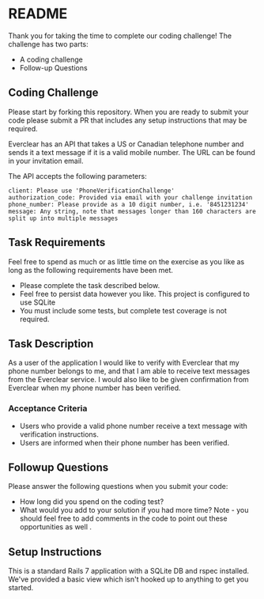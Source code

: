 # README

Thank you for taking the time to complete our coding challenge!  The challenge has two parts:
* A coding challenge
* Follow-up Questions

## Coding Challenge

Please start by forking this repository. When you are ready to submit your code please submit a PR that includes any setup instructions that may be required.

Everclear has an API that takes a US or Canadian telephone number and sends it a text message if it is a valid mobile number.  The URL can be found in your invitation email.

The API accepts the following parameters:
```
client: Please use 'PhoneVerificationChallenge'
authorization_code: Provided via email with your challenge invitation
phone_number: Please provide as a 10 digit number, i.e. '8451231234'
message: Any string, note that messages longer than 160 characters are split up into multiple messages
```

## Task Requirements
Feel free to spend as much or as little time on the exercise as you like as long as the following requirements have been met.

* Please complete the task described below.
* Feel free to persist data however you like.  This project is configured to use SQLite
* You must include some tests, but complete test coverage is not required.
 
## Task Description
As a user of the application I would like to verify with Everclear that my phone number belongs to me, and that I am able to receive text messages from the Everclear service. I would also like to be given confirmation from Everclear when my phone number has been verified.

### Acceptance Criteria
* Users who provide a valid phone number receive a text message with verification instructions.
* Users are informed when their phone number has been verified.

## Followup Questions
Please answer the following questions when you submit your code:

* How long did you spend on the coding test?
* What would you add to your solution if you had more time? Note - you should feel free to add comments in the code to point out these opportunities as well .

## Setup Instructions

This is a standard Rails 7 application with a SQLite DB and rspec installed.  We've provided a basic view which isn't hooked up to anything to get you started. 